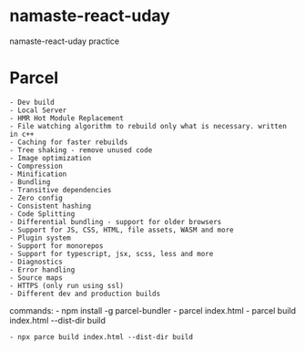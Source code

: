 # namaste-react-uday
namaste-react-uday practice

# Parcel
	- Dev build
	- Local Server
	- HMR Hot Module Replacement
	- File watching algorithm to rebuild only what is necessary. written in c++
	- Caching for faster rebuilds
	- Tree shaking - remove unused code
	- Image optimization
	- Compression
	- Minification
	- Bundling
	- Transitive dependencies
	- Zero config
	- Consistent hashing
	- Code Splitting
	- Differential bundling - support for older browsers
	- Support for JS, CSS, HTML, file assets, WASM and more
	- Plugin system
	- Support for monorepos
	- Support for typescript, jsx, scss, less and more
	- Diagnostics
	- Error handling
	- Source maps
	- HTTPS (only run using ssl)
	- Different dev and production builds


commands:
	- npm install -g parcel-bundler
	- parcel index.html
	- parcel build index.html --dist-dir build

	- npx parce build index.html --dist-dir build
